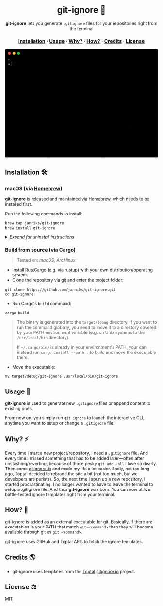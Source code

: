 <h1 align="center" style="font-weight: bold !important">git-ignore 🙈</h1>

<p align="center">
  <strong>git-ignore</strong> lets you generate <code>.gitignore</code> files for your repositories right from the terminal
</p>

<h3 align="center">
  <a href="#installation-">Installation</a>
  <span> · </span>
  <a href="#usage-">Usage</a>
  <span> · </span>
  <a href="#why-%EF%B8%8F">Why?</a>
  <span> · </span>
  <a href="#how-">How?</a>
  <span> · </span>
  <a href="#credits-">Credits</a>
  <span> · </span>
  <a href="#license-%EF%B8%8F">License</a>
</h3>

<p align="center">
  <img alt="Example usage" src="docs/images/example.gif" style="border-radius:3px">
</p>

## Installation 🛠

### macOS (via [Homebrew](https://brew.sh))

**git-ignore** is released and maintained via [Homebrew](https://brew.sh), which needs to be installed first.

Run the following commands to install:

```
brew tap janniks/git-ignore
brew install git-ignore
```

<details>
<summary><i>Expand for uninstall instructions</i></summary>
<p><pre>brew untap janniks/git-ignore
brew uninstall git-ignore</pre></p>
</details>

### Build from source (via Cargo)

> Tested on: _macOS, Archlinux_

- Install [Rust](https://www.rust-lang.org)Cargo (e.g. via [rustup](https://rustup.rs)) with your own distribution/operating system.
- Clone the repository via git and enter the project folder:

```
git clone https://github.com/janniks/git-ignore.git
cd git-ignore
```

- Run Cargo's `build` command:

```
cargo build
```

> The binary is generated into the `target/debug` directory.
> If you want to run the command globally, you need to move it to a directory covered by your PATH environment variable (e.g. on Unix systems to the `/usr/local/bin` directory).
>
> If `~/.cargo/bin/` is already in your environment's PATH, your can instead run `cargo install --path .` to build and move the executable there.

- Move the executable:

```
mv target/debug/git-ignore /usr/local/bin/git-ignore
```

## Usage 🚀

**git-ignore** is used to generate new `.gitignore` files or append content to existing ones.

From now on, you simply run `git ignore` to launch the interactive CLI, anytime you want to setup or change a `.gitignore` file.

## Why? ⚡️

Every time I start a new project/repository, I need a `.gitignore` file. And every time I missed something that had to be added later—often after unstashing/reverting, because of those pesky `git add -all` I love so dearly. Then came [gitignore.io](https://gitignore.io) and made my life a lot easier. Sadly, not too long ago, Toptal decided to rebrand the site a bit (not too much, but we developers are purists). So, the next time I spun up a new repository, I started procrastinating. I no longer wanted to have to leave the terminal to setup a .gitignore file. And thus **git-ignore** was born. You can now utilize battle-tested ignore templates right from your terminal.

## How? 💭

git-ignore is added as an external executable for git. Basically, if there are executables in your PATH that match `git-<command>` then they will become available through git as `git <command>`.

git-ignore uses GitHub and Toptal APIs to fetch the ignore templates.

## Credits 🌎

- git-ignore uses templates from the [Toptal](https://www.toptal.com) [gitignore.io](https://gitignore.io) project.

## License ⚖️

[MIT](LICENSE)
